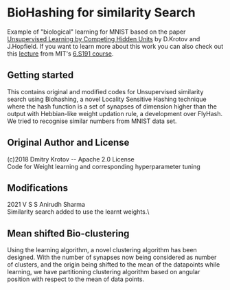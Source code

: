 # BioHashing for similarity Search
Example of "biological" learning for MNIST based on the paper [Unsupervised Learning by Competing Hidden Units](https://doi.org/10.1073/pnas.1820458116) by D.Krotov and J.Hopfield. If you want to learn more about this work you can also check out this [lecture](https://www.youtube.com/watch?v=4lY-oAY0aQU) from MIT's [6.S191 course](http://introtodeeplearning.com/).  

## Getting started
This contains original and modified codes for Unsupervised similarity search using Biohashing, a novel Locality Sensitive Hashing technique where the hash function is a set of synapses of dimension higher than the output with Hebbian-like weight updation rule, a development over FlyHash. We tried to recognise similar numbers from MNIST data set.


## Original Author and License
(c)2018 Dmitry Krotov
-- Apache 2.0 License\
Code for Weight learning and corresponding hyperparameter tuning

## Modifications
2021 V S S Anirudh Sharma\
Similarity search added to use the learnt weights.\

## Mean shifted Bio-clustering
Using the learning algorithm, a novel clustering algorithm has been designed. With the number of synapses now being considered as number of clusters, and the origin being shifted to the mean of the datapoints while learning, we have partitioning clustering algorithm based on angular position with respect to the mean of data points.
